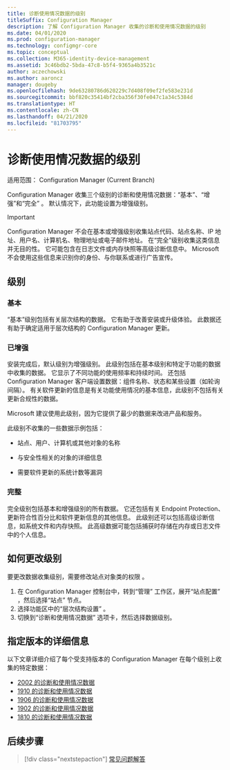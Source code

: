 ```yaml
---
title: 诊断使用情况数据的级别
titleSuffix: Configuration Manager
description: 了解 Configuration Manager 收集的诊断和使用情况数据的级别
ms.date: 04/01/2020
ms.prod: configuration-manager
ms.technology: configmgr-core
ms.topic: conceptual
ms.collection: M365-identity-device-management
ms.assetid: 3c46bdb2-5bda-47c8-b5f4-9365a4b3521c
author: aczechowski
ms.author: aaroncz
manager: dougeby
ms.openlocfilehash: 9de63280786d620229c7d408f09ef2fe583e231d
ms.sourcegitcommit: bbf820c35414bf2cba356f30fe047c1a34c5384d
ms.translationtype: HT
ms.contentlocale: zh-CN
ms.lasthandoff: 04/21/2020
ms.locfileid: "81703795"
---
```

# <a name="levels-of-diagnostic-usage-data"></a>诊断使用情况数据的级别

适用范围：  Configuration Manager (Current Branch)

Configuration Manager 收集三个级别的诊断和使用情况数据：“基本”、“增强”和“完全”    。 默认情况下，此功能设置为增强级别。

> [!IMPORTANT]
> Configuration Manager 不会在基本或增强级别收集站点代码、站点名称、IP 地址、用户名、计算机名、物理地址或电子邮件地址。 在“完全”级别收集这类信息并无目的性。 它可能包含在日志文件或内存快照等高级诊断信息中。 Microsoft 不会使用这些信息来识别你的身份、与你联系或进行广告宣传。

## <a name="levels"></a>级别

### <a name="basic"></a>基本

“基本”级别包括有关层次结构的数据。 它有助于改善安装或升级体验。 此数据还有助于确定适用于层次结构的 Configuration Manager 更新。

### <a name="enhanced"></a>已增强

安装完成后，默认级别为增强级别。 此级别包括在基本级别和特定于功能的数据中收集的数据。 它显示了不同功能的使用频率和持续时间。 还包括 Configuration Manager 客户端设置数据：组件名称、状态和某些设置（如轮询间隔）。 有关软件更新的信息是有关功能使用情况的基本信息，此级别不包括有关更新合规性的数据。

Microsoft 建议使用此级别，因为它提供了最少的数据来改进产品和服务。

此级别不收集的一些数据示例包括：

- 站点、用户、计算机或其他对象的名称

- 与安全性相关的对象的详细信息

- 需要软件更新的系统计数等漏洞

### <a name="full"></a>完整

完全级别包括基本和增强级别的所有数据。 它还包括有关 Endpoint Protection、更新符合性百分比和软件更新信息的其他信息。 此级别还可以包括高级诊断信息，如系统文件和内存快照。 此高级数据可能包括捕获时存储在内存或日志文件中的个人信息。

## <a name="how-to-change-the-level"></a><a name="bkmk_change"></a> 如何更改级别

要更改数据收集级别，需要修改站点对象类的权限   。

1. 在 Configuration Manager 控制台中，转到“管理”  工作区，展开“站点配置”  ，然后选择“站点”  节点。
1. 选择功能区中的“层次结构设置”  。
1. 切换到“诊断和使用情况数据”  选项卡，然后选择数据级别。

## <a name="version-specific-details"></a><a name="bkmk_versions"></a> 指定版本的详细信息

以下文章详细介绍了每个受支持版本的 Configuration Manager 在每个级别上收集的特定数据：

- [2002 的诊断和使用情况数据](levels-of-diagnostic-usage-data-collection-2002.md)
- [1910 的诊断和使用情况数据](levels-of-diagnostic-usage-data-collection-1910.md)
- [1906 的诊断和使用情况数据](levels-of-diagnostic-usage-data-collection-1906.md)
- [1902 的诊断和使用情况数据](levels-of-diagnostic-usage-data-collection-1902.md)
- [1810 的诊断和使用情况数据](levels-of-diagnostic-usage-data-collection-1810.md)

## <a name="next-steps"></a>后续步骤

> [!div class="nextstepaction"]
> [常见问题解答](frequently-asked-questions.md)
